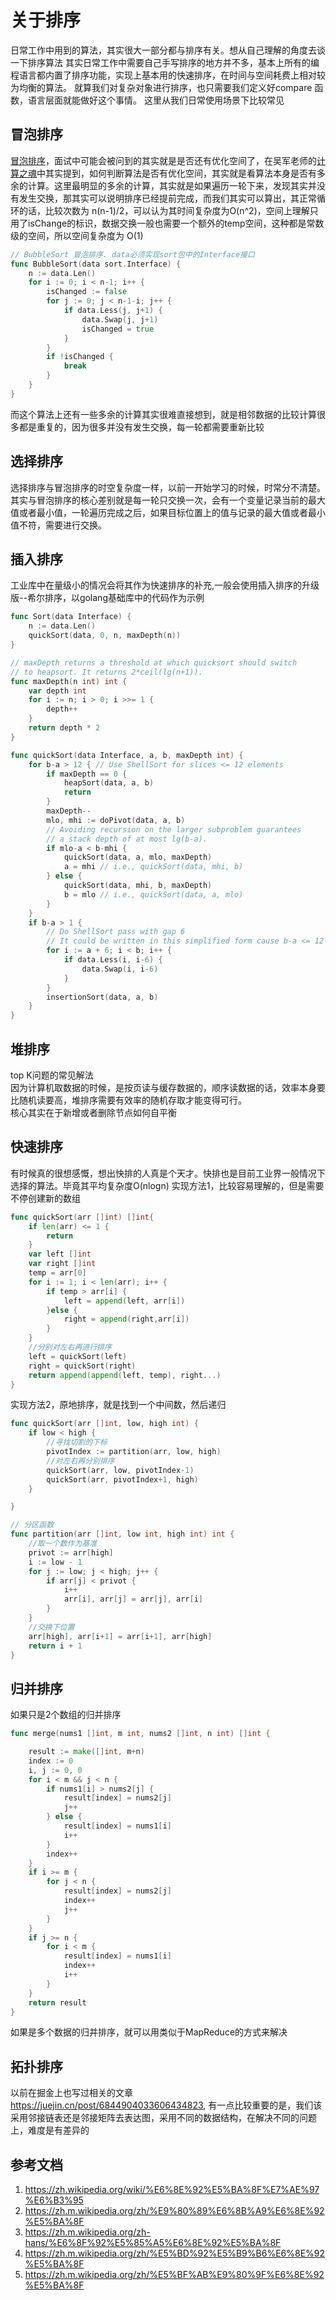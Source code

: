 # 关于排序
日常工作中用到的算法，其实很大一部分都与排序有关。想从自己理解的角度去谈一下排序算法
其实日常工作中需要自己手写排序的地方并不多，基本上所有的编程语言都内置了排序功能，实现上基本用的快速排序，在时间与空间耗费上相对较为均衡的算法。
就算我们对复杂对象进行排序，也只需要我们定义好compare 函数，语言层面就能做好这个事情。
这里从我们日常使用场景下比较常见

## 冒泡排序
[冒泡排序](https://zh.wikipedia.org/zh-sg/%E5%86%92%E6%B3%A1%E6%8E%92%E5%BA%8F)，面试中可能会被问到的其实就是是否还有优化空间了，在吴军老师的[计算之魂](https://book.douban.com/subject/35641088/)中其实提到，如何判断算法是否有优化空间，其实就是看算法本身是否有多余的计算。这里最明显的多余的计算，其实就是如果遍历一轮下来，发现其实并没有发生交换，那其实可以说明排序已经提前完成，而我们其实可以算出，其正常循环的话，比较次数为 n(n-1)/2，可以认为其时间复杂度为O(n^2)，空间上理解只用了isChange的标识，数据交换一般也需要一个额外的temp空间，这种都是常数级的空间，所以空间复杂度为 O(1)
```go
// BubbleSort 冒泡排序. data必须实现sort包中的Interface接口
func BubbleSort(data sort.Interface) {
	n := data.Len()
	for i := 0; i < n-1; i++ {
		isChanged := false
		for j := 0; j < n-1-i; j++ {
			if data.Less(j, j+1) {
				data.Swap(j, j+1)
				isChanged = true
			}
		}
		if !isChanged {
			break
		}
	}
}

```
而这个算法上还有一些多余的计算其实很难直接想到，就是相邻数据的比较计算很多都是重复的，因为很多并没有发生交换，每一轮都需要重新比较

## 选择排序
选择排序与冒泡排序的时空复杂度一样，以前一开始学习的时候，时常分不清楚。
其实与冒泡排序的核心差别就是每一轮只交换一次，会有一个变量记录当前的最大值或者最小值，一轮遍历完成之后，如果目标位置上的值与记录的最大值或者最小值不符，需要进行交换。

## 插入排序
工业库中在量级小的情况会将其作为快速排序的补充,一般会使用插入排序的升级版--希尔排序，以golang基础库中的代码作为示例
```go
func Sort(data Interface) {
	n := data.Len()
	quickSort(data, 0, n, maxDepth(n))
}

// maxDepth returns a threshold at which quicksort should switch
// to heapsort. It returns 2*ceil(lg(n+1)).
func maxDepth(n int) int {
	var depth int
	for i := n; i > 0; i >>= 1 {
		depth++
	}
	return depth * 2
}

func quickSort(data Interface, a, b, maxDepth int) {
	for b-a > 12 { // Use ShellSort for slices <= 12 elements
		if maxDepth == 0 {
			heapSort(data, a, b)
			return
		}
		maxDepth--
		mlo, mhi := doPivot(data, a, b)
		// Avoiding recursion on the larger subproblem guarantees
		// a stack depth of at most lg(b-a).
		if mlo-a < b-mhi {
			quickSort(data, a, mlo, maxDepth)
			a = mhi // i.e., quickSort(data, mhi, b)
		} else {
			quickSort(data, mhi, b, maxDepth)
			b = mlo // i.e., quickSort(data, a, mlo)
		}
	}
	if b-a > 1 {
		// Do ShellSort pass with gap 6
		// It could be written in this simplified form cause b-a <= 12
		for i := a + 6; i < b; i++ {
			if data.Less(i, i-6) {
				data.Swap(i, i-6)
			}
		}
		insertionSort(data, a, b)
	}
}

```

## 堆排序
top K问题的常见解法  
因为计算机取数据的时候，是按页读与缓存数据的，顺序读数据的话，效率本身要比随机读要高，堆排序需要有效率的随机存取才能变得可行。  	
核心其实在于新增或者删除节点如何自平衡

## 快速排序
有时候真的很想感慨，想出快排的人真是个天才。快排也是目前工业界一般情况下选择的算法。毕竟其平均复杂度O(nlogn)
实现方法1，比较容易理解的，但是需要不停创建新的数组
``` go
func quickSort(arr []int) []int{
	if len(arr) <= 1 {
		return
	}
	var left []int
	var right []int
	temp = arr[0]
	for i := 1; i < len(arr); i++ {
		if temp > arr[i] {
			left = append(left, arr[i])
		}else {
			right = append(right,arr[i])
		}
	}
	//分别对左右再进行排序
	left = quickSort(left)
	right = quickSort(right)
	return append(append(left, temp), right...)
}

```
实现方法2，原地排序，就是找到一个中间数，然后递归
``` go
func quickSort(arr []int, low, high int) {
	if low < high {
		//寻找切割的下标
		pivotIndex := partition(arr, low, high)
		//对左右再分别排序
		quickSort(arr, low, pivotIndex-1)
		quickSort(arr, pivotIndex+1, high)
	}

}

// 分区函数
func partition(arr []int, low int, high int) int {
	//取一个数作为基准
	privot := arr[high]
	i := low - 1
	for j := low; j < high; j++ {
		if arr[j] < privot {
			i++
			arr[i], arr[j] = arr[j], arr[i]
		}
	}
	//交换下位置
	arr[high], arr[i+1] = arr[i+1], arr[high]
	return i + 1
}
```

## 归并排序
如果只是2个数组的归并排序
```go
func merge(nums1 []int, m int, nums2 []int, n int) []int {

	result := make([]int, m+n)
	index := 0
	i, j := 0, 0
	for i < m && j < n {
		if nums1[i] > nums2[j] {
			result[index] = nums2[j]
			j++
		} else {
			result[index] = nums1[i]
			i++
		}
		index++
	}
	if i >= m {
		for j < n {
			result[index] = nums2[j]
			index++
			j++
		}
	}
	if j >= n {
		for i < m {
			result[index] = nums1[i]
			index++
			i++
		}
	}
	return result
}


```
如果是多个数据的归并排序，就可以用类似于MapReduce的方式来解决




## 拓扑排序
以前在掘金上也写过相关的文章<https://juejin.cn/post/6844904033606434823>,
有一点比较重要的是，我们该采用邻接链表还是邻接矩阵去表达图，采用不同的数据结构，在解决不同的问题上，难度是有差异的


## 参考文档
1. <https://zh.wikipedia.org/wiki/%E6%8E%92%E5%BA%8F%E7%AE%97%E6%B3%95>
2. <https://zh.m.wikipedia.org/zh/%E9%80%89%E6%8B%A9%E6%8E%92%E5%BA%8F>
3. <https://zh.m.wikipedia.org/zh-hans/%E6%8F%92%E5%85%A5%E6%8E%92%E5%BA%8F>
4. <https://zh.m.wikipedia.org/zh/%E5%BD%92%E5%B9%B6%E6%8E%92%E5%BA%8F>
5. <https://zh.m.wikipedia.org/zh/%E5%BF%AB%E9%80%9F%E6%8E%92%E5%BA%8F>
